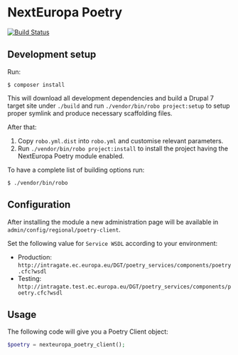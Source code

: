 # NextEuropa Poetry

[![Build Status](https://travis-ci.org/ec-europa/nexteuropa_poetry.svg?branch=master)](https://travis-ci.org/ec-europa/nexteuropa_poetry)

## Development setup

Run:

```
$ composer install
```

This will download all development dependencies and build a Drupal 7 target site under `./build` and run
`./vendor/bin/robo project:setup` to setup proper symlink and produce necessary scaffolding files.

After that:

1. Copy `robo.yml.dist` into `robo.yml` and customise relevant parameters.
2. Run `./vendor/bin/robo project:install` to install the project having the NextEuropa Poetry module enabled.

To have a complete list of building options run:

```
$ ./vendor/bin/robo
```

## Configuration

After installing the module a new administration page will be available in `admin/config/regional/poetry-client`.

Set the following value for `Service WSDL` according to your environment:

- Production: `http://intragate.ec.europa.eu/DGT/poetry_services/components/poetry.cfc?wsdl`
- Testing: `http://intragate.test.ec.europa.eu/DGT/poetry_services/components/poetry.cfc?wsdl`

## Usage

The following code will give you a Poetry Client object:

```php
$poetry = nexteuropa_poetry_client();
```

